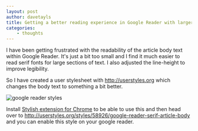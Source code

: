 ```yaml
--- 
layout: post 
author: davetayls 
title: Getting a better reading experience in Google Reader with larger serif fonts
categories:
    - thoughts
---
```


I have been getting frustrated with the readability of the article body text within Google Reader. It's just a bit too small and I find it much easier to read serif fonts for large sections of text. I also adjusted the line-height to improve legibility. 

So I have created a user stylesheet with <http://userstyles.org> which changes the body text to something a bit better.

![google reader styles](https://lh6.googleusercontent.com/-5uqoRnkuJPg/TwbGQtP12AI/AAAAAAAAj8I/fffpdHvSeWQ/s512/googlereaderstyles.PNG)

Install [Stylish extension for Chrome](https://chrome.google.com/webstore/detail/fjnbnpbmkenffdnngjfgmeleoegfcffe) to be able to use this and then head over to <http://userstyles.org/styles/58926/google-reader-serif-article-body> and you can enable this style on your google reader.

